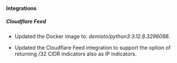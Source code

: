
#### Integrations

##### Cloudflare Feed
- Updated the Docker image to: *demisto/python3:3.12.8.3296088*.


- Updated the Cloudflare Feed integration to support the option of returning /32 CIDR indicators also as IP indicators.
